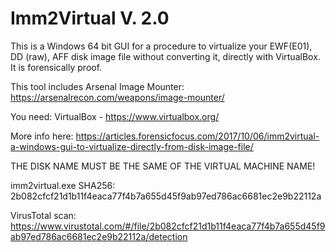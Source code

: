# Imm2Virtual V. 2.0

This is a Windows 64 bit GUI for a procedure to virtualize your EWF(E01), DD (raw), AFF disk image file without converting it, directly with VirtualBox. It is forensically proof.

This tool includes Arsenal Image Mounter:
https://arsenalrecon.com/weapons/image-mounter/

You need:
VirtualBox - https://www.virtualbox.org/

More info here: https://articles.forensicfocus.com/2017/10/06/imm2virtual-a-windows-gui-to-virtualize-directly-from-disk-image-file/

THE DISK NAME MUST BE THE SAME OF THE VIRTUAL MACHINE NAME!

imm2virtual.exe SHA256: 2b082cfcf21d1b11f4eaca77f4b7a655d45f9ab97ed786ac6681ec2e9b22112a

VirusTotal scan:
https://www.virustotal.com/#/file/2b082cfcf21d1b11f4eaca77f4b7a655d45f9ab97ed786ac6681ec2e9b22112a/detection
